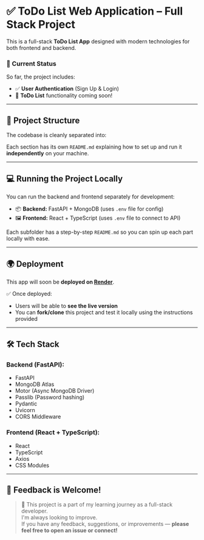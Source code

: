 # ✅ ToDo List Web Application – Full Stack Project

This is a full-stack **ToDo List App** designed with modern technologies for both frontend and backend.

### 🎯 Current Status
So far, the project includes:
- ✅ **User Authentication** (Sign Up & Login)
- 🚧 **ToDo List** functionality coming soon!

---

## 📁 Project Structure

The codebase is cleanly separated into:


Each section has its own `README.md` explaining how to set up and run it **independently** on your machine.

---

## 💻 Running the Project Locally

You can run the backend and frontend separately for development:

- 📦 **Backend:** FastAPI + MongoDB (uses `.env` file for config)
- 🖼 **Frontend:** React + TypeScript (uses `.env` file to connect to API)

Each subfolder has a step-by-step `README.md` so you can spin up each part locally with ease.

---

## 🌍 Deployment

This app will soon be **deployed on [Render](https://render.com)**.

✅ Once deployed:
- Users will be able to **see the live version**
- You can **fork/clone** this project and test it locally using the instructions provided

---

## 🛠 Tech Stack

### Backend (FastAPI):
- FastAPI
- MongoDB Atlas
- Motor (Async MongoDB Driver)
- Passlib (Password hashing)
- Pydantic
- Uvicorn
- CORS Middleware

### Frontend (React + TypeScript):
- React
- TypeScript
- Axios
- CSS Modules

---

## 📣 Feedback is Welcome!

> 🔧 This project is a part of my learning journey as a full-stack developer.  
I'm always looking to improve.  
If you have any feedback, suggestions, or improvements — **please feel free to open an issue or connect!**
